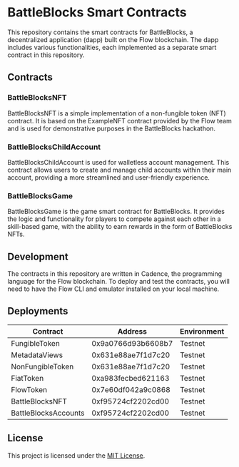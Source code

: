 # BattleBlocks Smart Contracts

This repository contains the smart contracts for BattleBlocks, a decentralized application (dapp) built on the Flow blockchain. The dapp includes various functionalities, each implemented as a separate smart contract in this repository.

## Contracts

### BattleBlocksNFT

BattleBlocksNFT is a simple implementation of a non-fungible token (NFT) contract. It is based on the ExampleNFT contract provided by the Flow team and is used for demonstrative purposes in the BattleBlocks hackathon.

### BattleBlocksChildAccount

BattleBlocksChildAccount is used for walletless account management. This contract allows users to create and manage child accounts within their main account, providing a more streamlined and user-friendly experience.

### BattleBlocksGame

BattleBlocksGame is the game smart contract for BattleBlocks. It provides the logic and functionality for players to compete against each other in a skill-based game, with the ability to earn rewards in the form of BattleBlocks NFTs.

## Development

The contracts in this repository are written in Cadence, the programming language for the Flow blockchain. To deploy and test the contracts, you will need to have the Flow CLI and emulator installed on your local machine.

## Deployments

| Contract             | Address            | Environment |
| -------------------- | ------------------ | ----------- |
| FungibleToken        | 0x9a0766d93b6608b7 | Testnet     |
| MetadataViews        | 0x631e88ae7f1d7c20 | Testnet     |
| NonFungibleToken     | 0x631e88ae7f1d7c20 | Testnet     |
| FiatToken            | 0xa983fecbed621163 | Testnet     |
| FlowToken            | 0x7e60df042a9c0868 | Testnet     |
| BattleBlocksNFT      | 0xf95724cf2202cd00 | Testnet     |
| BattleBlocksAccounts | 0xf95724cf2202cd00 | Testnet     |

## License

This project is licensed under the [MIT License](LICENSE).
